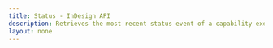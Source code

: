 ```yaml
---
title: Status - InDesign API
description: Retrieves the most recent status event of a capability execution job.
layout: none
---
```


<RedoclyAPIBlock src="/firefly-services/docs/indesign/statusapi.json" width="600px" disableSidebar hideTryItPanel />